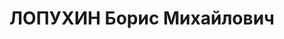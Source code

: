 ---
title: ЛОПУХИН Борис Михайлович
description: 'Род. в 1887. Проживал: г. Ростов-на-Дону, ул. Энгельса д. 144 кв. 25.
  Бухгалтер

  Обв. по ст.ст 58-1"а", 58-8, 58-9, 58-11 УК РСФСР. Приговор: выездная сессия ВК
  ВС СССР, 14.12.1937 – ВМН с конфискацией имущества.

  Реабилитирован ВК ВС СССР 04.07.1957 за отсутствием состава преступления'
---